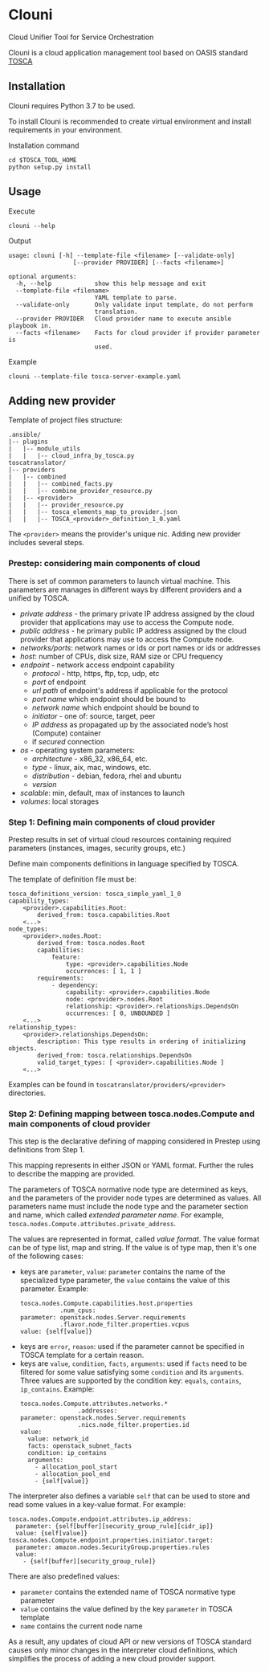 # Clouni
Cloud Unifier Tool for Service Orchestration

Clouni is a cloud application management tool based on OASIS standard [TOSCA](http://docs.oasis-open.org/tosca/TOSCA-Simple-Profile-YAML/v1.0/TOSCA-Simple-Profile-YAML-v1.0.html)

## Installation
Clouni requires Python 3.7 to be used.

To install Clouni is recommended to create virtual environment and install requirements in your environment. 

Installation command
~~~shell
cd $TOSCA_TOOL_HOME
python setup.py install
~~~

## Usage

Execute
~~~shell 
clouni --help
~~~
Output
~~~
usage: clouni [-h] --template-file <filename> [--validate-only]
                  [--provider PROVIDER] [--facts <filename>]

optional arguments:
  -h, --help            show this help message and exit
  --template-file <filename>
                        YAML template to parse.
  --validate-only       Only validate input template, do not perform
                        translation.
  --provider PROVIDER   Cloud provider name to execute ansible playbook in.
  --facts <filename>    Facts for cloud provider if provider parameter is
                        used.
~~~

Example
~~~shell
clouni --template-file tosca-server-example.yaml
~~~

## Adding new provider 

Template of project files structure: 
~~~
.ansible/
|-- plugins
|   |-- module_utils
|   |   |-- cloud_infra_by_tosca.py
toscatranslator/
|-- providers
|   |-- combined
|   |   |-- combined_facts.py
|   |   |-- combine_provider_resource.py
|   |-- <provider>
|   |   |-- provider_resource.py
|   |   |-- tosca_elements_map_to_provider.json
|   |   |-- TOSCA_<provider>_definition_1_0.yaml
~~~

The `<provider>` means the provider's unique nic. Adding new provider includes several steps.

### Prestep: considering main components of cloud 

There is set of common parameters to launch virtual machine. This parameters are manages in different ways by different providers and a unified by TOSCA.

* _private address_ - the primary private IP address assigned by the cloud provider that applications may use to access the Compute node.
* _public address_ - he primary public IP address assigned by the cloud provider that applications may use to access the Compute node.
* _networks/ports_: network names or ids or port names or ids or addresses 
* _host_: number of CPUs, disk size, RAM size or CPU frequency
* _endpoint_ - network access endpoint capability
  * _protocol_ - http, https, ftp, tcp, udp, etc
  * _port_ of endpoint 
  * _url path_ of endpoint's address if applicable for the protocol
  * _port name_ which endpoint should be bound to
  * _network name_ which endpoint should be bound to
  * _initiator_ - one of: source, target, peer
  * _IP address_ as propagated up by the associated node’s host (Compute) container
  * if _secured_ connection
* _os_ - operating system parameters:
  * _architecture_ - x86_32, x86_64, etc.
  * _type_ - linux, aix, mac, windows, etc.
  * _distribution_ -  debian, fedora, rhel and ubuntu
  * _version_
* _scalable_: min, default, max of instances to launch
* _volumes_: local storages

### Step 1: Defining main components of cloud provider

Prestep results in set of virtual cloud resources containing required parameters (instances, images, security groups, etc.)

Define main components definitions in language specified by TOSCA. 

The template of definition file must be: 
~~~
tosca_definitions_version: tosca_simple_yaml_1_0
capability_types:
    <provider>.capabilities.Root:
        derived_from: tosca.capabilities.Root
    <...>
node_types:
    <provider>.nodes.Root:
        derived_from: tosca.nodes.Root
        capabilities:
            feature:
                type: <provider>.capabilities.Node
                occurrences: [ 1, 1 ]
        requirements:
            - dependency:
                capability: <provider>.capabilities.Node
                node: <provider>.nodes.Root
                relationship: <provider>.relationships.DependsOn
                occurrences: [ 0, UNBOUNDED ]
    <...>
relationship_types:
    <provider>.relationships.DependsOn:
        description: This type results in ordering of initializing objects.
        derived_from: tosca.relationships.DependsOn
        valid_target_types: [ <provider>.capabilities.Node ]
    <...>
~~~

Examples can be found in `toscatranslator/providers/<provider>` directories. 

### Step 2: Defining mapping between tosca.nodes.Compute and main components of cloud provider

This step is the declarative defining of mapping considered in Prestep using definitions from Step 1. 

This mapping represents in either JSON or YAML format. Further the rules to describe the mapping are provided. 

The parameters of TOSCA normative node type are determined as keys, and the parameters of the provider node types are determined as values. All parameters name must include the node type and the parameter section and name, which called _extended parameter name_. For example, `tosca.nodes.Compute.attributes.private_address`.

The values are represented in format, called _value format_. The value format can be of type list, map and string. If the value is of type map, then it's one of the following cases:

* keys are `parameter`, `value`: `parameter` contains the name of the specialized type parameter, the `value` contains the value of this parameter. Example:
  ~~~
  tosca.nodes.Compute.capabilities.host.properties
             .num_cpus:
  parameter: openstack.nodes.Server.requirements
             .flavor.node_filter.properties.vcpus
  value: {self[value]}
  ~~~
* keys are `error`, `reason`: used if the parameter cannot be specified in TOSCA template for a certain reason.
* keys are `value`, `condition`, `facts`, `arguments`: used if `facts` need to be filtered for some value satisfying some `condition` and its `arguments`. Three values are supported by the condition key: `equals`, `contains`, `ip_contains`. Example:
  ~~~ 
  tosca.nodes.Compute.attributes.networks.*
                  .addresses:
  parameter: openstack.nodes.Server.requirements
                  .nics.node_filter.properties.id
  value: 
    value: network_id
    facts: openstack_subnet_facts
    condition: ip_contains
    arguments:
      - allocation_pool_start
      - allocation_pool_end
      - {self[value]}
  ~~~

The interpreter also defines a variable `self` that can be used to store and read some values in a key-value format. For example:

~~~
tosca.nodes.Compute.endpoint.attributes.ip_address: 
  parameter: {self[buffer][security_group_rule][cidr_ip]}
  value: {self[value]}
tosca.nodes.Compute.endpoint.properties.initiator.target:
  parameter: amazon.nodes.SecurityGroup.properties.rules
  value:
    - {self[buffer][security_group_rule]}
~~~

There are also predefined values:
* `parameter` contains the extended name of TOSCA normative type parameter
* `value` contains the value defined by the key `parameter` in TOSCA template
* `name` contains the current node name

As a result, any updates of cloud API or new versions of TOSCA standard causes only minor changes in the interpreter cloud definitions, which simplifies the process of adding a new cloud provider support.